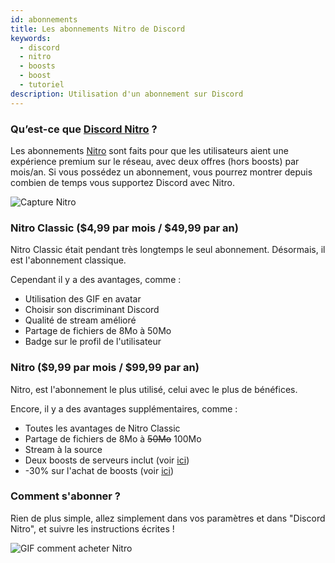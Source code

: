 ```yaml
---
id: abonnements
title: Les abonnements Nitro de Discord
keywords:
  - discord
  - nitro
  - boosts
  - boost
  - tutoriel
description: Utilisation d'un abonnement sur Discord
---
```


### Qu’est-ce que [Discord Nitro](https://support.discord.com/hc/fr/articles/115000435108-Discord-Nitro-Classic-Nitro) ?
Les abonnements [Nitro](https://support.discord.com/hc/fr/articles/115000435108-Discord-Nitro-Classic-Nitro) sont faits pour que les utilisateurs aient une expérience premium sur le réseau, avec deux offres (hors boosts) par mois/an. Si vous possédez un abonnement, vous pourrez montrer depuis combien de temps vous supportez Discord avec Nitro.

![Capture Nitro](https://i.discord.fr/bRo.png)

### Nitro Classic ($4,99 par mois / $49,99 par an)
Nitro Classic était pendant très longtemps le seul abonnement. Désormais, il est l'abonnement classique.

Cependant il y a des avantages, comme :
* Utilisation des GIF en avatar
* Choisir son discriminant Discord
* Qualité de stream amélioré
* Partage de fichiers de 8Mo à 50Mo
* Badge sur le profil de l'utilisateur

### Nitro ($9,99 par mois / $99,99 par an)
Nitro, est l'abonnement le plus utilisé, celui avec le plus de bénéfices.

Encore, il y a des avantages supplémentaires, comme :
* Toutes les avantages de Nitro Classic
* Partage de fichiers de 8Mo à ~~50Mo~~ 100Mo
* Stream à la source
* Deux boosts de serveurs inclut (voir [ici](https://github.com/discordfr/wiki/blob/master/nitro-jeux/boost-serveur/boost.md))
* -30% sur l'achat de boosts (voir [ici](https://github.com/discordfr/wiki/blob/master/nitro-jeux/boost-serveur/boost.md))

### Comment s'abonner ?
Rien de plus simple, allez simplement dans vos paramètres et dans "Discord Nitro", et suivre les instructions écrites !

![GIF comment acheter Nitro](https://i.discord.fr/jc3.gif)

